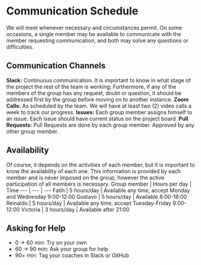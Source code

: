 # Communication Schedule
[comment]: <> (When and how often will you meet? what will you discuss at these meetings? ...)
We will meet whenever necessary and circumstances permit. On some occasions, a single member may be available to communicate with the member requesting communication, and both may solve any questions or difficulties.
## Communication Channels
[comment]: <> (As a team come up with a plan for how to use each communication channel. What will you discuss on each one? How often will you get in touch on each channel? Below is a starter list of different ways to communicate, go ahead and rewrite this list so it works for your team:)
**Slack:**  Continuous communication. It is important to know in what stage of the project the rest of the team is working; Furthermore, if any of the members of the group has any request, doubt or question, it should be addressed first by the group before moving on to another instance.
**Zoom Calls:** As scheduled by the team. We will have at least two (2) video calls a week to track our progress.
**Issues:** Each group member assigns himself to an issue. Each issue should have current status on the project board.
**Pull Requests:** Pull Requests are done  by each group member. Approved by any other group member.
## Availability
[comment]: <> (How many hours does everyone have? and when are you generally available?)
Of course, it depends on the activities of each member, but it is important to know the availability of each one. This information is provided by each member and is never imposed on the group, however the active participation of all members is necessary.
Group member | Hours per day | Time
--- | --- | ---
Fatih | 5 hours/day | Available any time, accept Monday and Wednesday 9:00-12:00
Gustavo | 5 hours/day | Available 8:00-18:00
Reinaldo | 5 hours/day | Available any time, accept Tuesday-Friday 9:00-12:00
Victoria | 3 hours/day | Available after 21:00
## Asking for Help
[comment]: <> (There's a fine line between confidently learning from your mistakes, and stubbornly getting no where. Here is a general guide for when to ask for help based on how long you've been stuck on the same problem:
0 -> 30 min: Try on your own
30 -> 60 min: Ask your group for help
60+ min: Tag your coaches in Slack or GitHub)
-  0 -> 60 min: Try on your own
- 60 -> 90 min: Ask your group for help
- 90+ min: Tag your coaches in Slack or GitHub

















